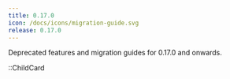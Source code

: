 ```yaml
---
title: 0.17.0
icon: /docs/icons/migration-guide.svg
release: 0.17.0
---
```


Deprecated features and migration guides for 0.17.0 and onwards.

::ChildCard